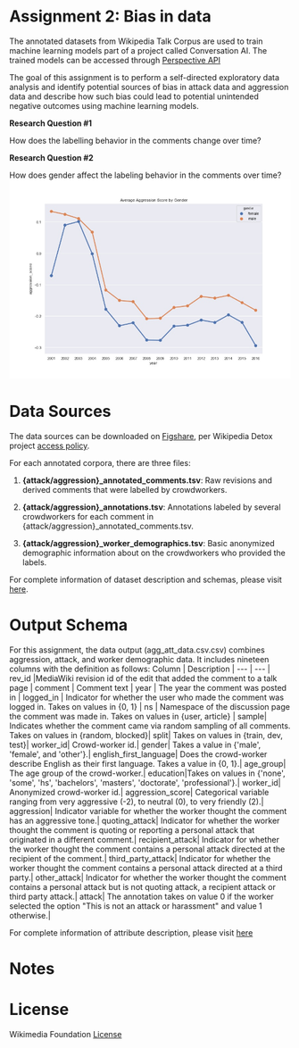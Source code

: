 # Assignment 2: Bias in data

The annotated datasets from Wikipedia Talk Corpus are used to train machine learning models part of a project called Conversation AI. The trained models can be accessed through [Perspective API](https://github.com/conversationai/perspectiveapi/blob/master/2-api/methods.md)

The goal of this assignment is to perform a self-directed exploratory data analysis and identify potential sources of bias in attack data and aggression data  and describe how such bias could lead to potential unintended negative outcomes using machine learning models.

**Research Question #1**

How does the labelling behavior in the comments change over time?

**Research Question #2**

How does gender affect the labeling behavior in the comments over time?
![alt text](https://github.com/jeffrey25706660/data512-a2/blob/main/graphs/Average%20Aggression%20Score%20by%20Gender.jpg?raw=true)

# Data Sources

The data sources can be downloaded on [Figshare](https://figshare.com/projects/Wikipedia_Talk/16731), per Wikipedia Detox project [access policy](https://foundation.wikimedia.org/wiki/Open_access_policy). 

For each annotated corpora, there are three files:

1. **{attack/aggression}_annotated_comments.tsv**: Raw revisions and derived comments that were labelled by crowdworkers.

2. **{attack/aggression}_annotations.tsv**: Annotations labeled by several crowdworkers for each comment in {attack/aggression}_annotated_comments.tsv.

3. **{attack/aggression}_worker_demographics.tsv**: Basic anonymized demographic information about on the crowdworkers who provided the labels.

For complete information of dataset description and schemas, please visit [here](https://meta.wikimedia.org/wiki/Research:Detox/Data_Release).

# Output Schema
For this assignment, the data output (agg_att_data.csv.csv) combines aggression, attack, and worker demographic data. It includes nineteen columns with the definition as follows:
Column | Description | 
--- | --- |
rev_id |MediaWiki revision id of the edit that added the comment to a talk page  | 
comment | Comment text | 
year | The year the comment was posted in | 
logged_in | Indicator for whether the user who made the comment was logged in. Takes on values in {0, 1} | 
ns | Namespace of the discussion page the comment was made in. Takes on values in {user, article} | 
sample| Indicates whether the comment came via random sampling of all comments. Takes on values in {random, blocked}|
split| Takes on values in {train, dev, test}|
worker_id| Crowd-worker id.|
gender| Takes a value in {'male', 'female', and 'other'}.|
english_first_language| Does the crowd-worker describe English as their first language. Takes a value in {0, 1}.|
age_group| The age group of the crowd-worker.|
education|Takes on values in {'none', 'some', 'hs', 'bachelors', 'masters', 'doctorate', 'professional'}.|
worker_id| Anonymized crowd-worker id.|
aggression_score| Categorical variable ranging from very aggressive (-2), to neutral (0), to very friendly (2).|
aggression| Indicator variable for whether the worker thought the comment has an aggressive tone.| 
quoting_attack| Indicator for whether the worker thought the comment is quoting or reporting a personal attack that originated in a different comment.|
recipient_attack| Indicator for whether the worker thought the comment contains a personal attack directed at the recipient of the comment.|
third_party_attack| Indicator for whether the worker thought the comment contains a personal attack directed at a third party.|
other_attack| Indicator for whether the worker thought the comment contains a personal attack but is not quoting attack, a recipient attack or third party attack.|
attack| The annotation takes on value 0 if the worker selected the option "This is not an attack or harassment" and value 1 otherwise.|

For complete information of attribute description, please visit [here](https://meta.wikimedia.org/wiki/Research:Detox/Data_Release)

# Notes


# License
Wikimedia Foundation [License](https://wiki.creativecommons.org/wiki/CC0)
